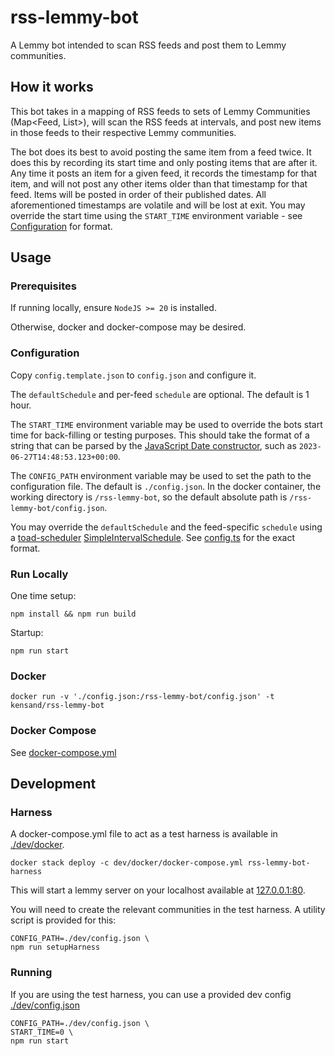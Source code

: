 # rss-lemmy-bot

A Lemmy bot intended to scan RSS feeds and post them to Lemmy communities.

## How it works

This bot takes in a mapping of RSS feeds to sets of Lemmy Communities (Map<Feed, List<Community>>), will scan the RSS feeds at intervals, and post new items in those feeds to their respective Lemmy communities.

The bot does its best to avoid posting the same item from a feed twice. It does this by recording its start time and only posting items that are after it. Any time it posts an item for a given feed, it records the timestamp for that item, and will not post any other items older than that timestamp for that feed. Items will be posted in order of their published dates. All aforementioned timestamps are volatile and will be lost at exit. You may override the start time using the `START_TIME` environment variable - see [Configuration](#configuration) for format.

## Usage

### Prerequisites

If running locally, ensure `NodeJS >= 20` is installed.

Otherwise, docker and docker-compose may be desired.

### Configuration

Copy `config.template.json` to `config.json` and configure it.

The `defaultSchedule` and per-feed `schedule` are optional. The default is 1 hour.

The `START_TIME` environment variable may be used to override the bots start time for back-filling or testing purposes. This should take the format of a string that can be parsed by the [JavaScript Date constructor](https://developer.mozilla.org/en-US/docs/Web/JavaScript/Reference/Global_Objects/Date), such as `2023-06-27T14:48:53.123+00:00`.

The `CONFIG_PATH` environment variable may be used to set the path to the configuration file. The default is `./config.json`. In the docker container, the working directory is `/rss-lemmy-bot`, so the default absolute path is `/rss-lemmy-bot/config.json`.

You may override the `defaultSchedule` and the feed-specific `schedule` using a [toad-scheduler](https://github.com/kibertoad/toad-scheduler/tree/main) [SimpleIntervalSchedule](https://github.com/kibertoad/toad-scheduler/blob/main/lib/engines/simple-interval/SimpleIntervalSchedule.ts). See [config.ts](./lib/config.ts) for the exact format.

### Run Locally

One time setup:

```shell
npm install && npm run build
```

Startup:

```shell
npm run start
```

### Docker

```shell
docker run -v './config.json:/rss-lemmy-bot/config.json' -t kensand/rss-lemmy-bot
```

### Docker Compose

See [docker-compose.yml](./docker-compose.yml)

## Development

### Harness

A docker-compose.yml file to act as a test harness is available in [./dev/docker](./dev/docker).

```shell
docker stack deploy -c dev/docker/docker-compose.yml rss-lemmy-bot-harness
```

This will start a lemmy server on your localhost available at [127.0.0.1:80](127.0.0.1:80).

You will need to create the relevant communities in the test harness. A utility script is provided for this:
```shell
CONFIG_PATH=./dev/config.json \
npm run setupHarness
```

### Running

If you are using the test harness, you can use a provided dev config [./dev/config.json](./dev/config.json)

```shell
CONFIG_PATH=./dev/config.json \
START_TIME=0 \
npm run start
```




